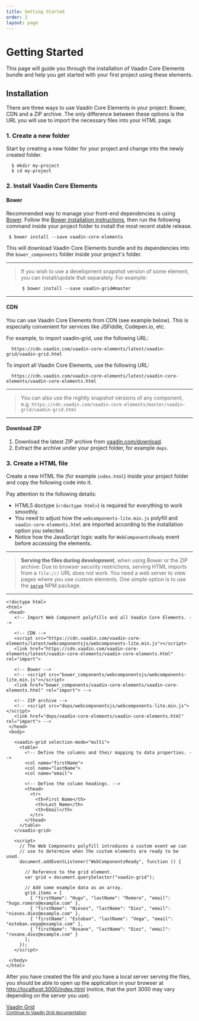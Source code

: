 ```yaml
---
title: Getting Started
order: 2
layout: page
---
```


# Getting Started

This page will guide you through the installation of Vaadin Core Elements bundle and help you get started with your first project using these elements.

## Installation

There are three ways to use Vaadin Core Elements in your project: Bower, CDN and a ZIP archive. The only difference between these options is the URL you will use to import the necessary files into your HTML page.

### 1. Create a new folder

Start by creating a new folder for your project and change into the newly created folder.

      $ mkdir my-project
      $ cd my-project

### 2. Install Vaadin Core Elements

#### Bower

Recommended way to manage your front-end dependencies is using [Bower](http://bower.io). Follow the [Bower installation instructions](http://bower.io/#install-bower), then run the following command inside your project folder to install the most recent stable release.


     $ bower install --save vaadin-core-elements


This will download Vaadin Core Elements bundle and its dependencies into the `bower_components` folder inside your project's folder.

----
>If you wish to use a development snapshot version of some element, you can install/update that separately. For example:


          $ bower install --save vaadin-grid#master

----

#### CDN

You can use Vaadin Core Elements from CDN (see example below). This is especially convenient for services like JSFiddle, Codepen.io, etc.

For example, to import vaadin-grid, use the following URL:

      https://cdn.vaadin.com/vaadin-core-elements/latest/vaadin-grid/vaadin-grid.html

To import all Vaadin Core Elements, use the following URL:

      https://cdn.vaadin.com/vaadin-core-elements/latest/vaadin-core-elements/vaadin-core-elements.html

----
> You can also use the nightly snapshot versions of any component, e.g. `https://cdn.vaadin.com/vaadin-core-elements/master/vaadin-grid/vaadin-grid.html`

----

#### Download ZIP

1. Download the latest ZIP archive from [vaadin.com/download](https://vaadin.com/download#elements).
2. Extract the archive under your project folder, for example `deps`.

### 3. Create a HTML file

Create a new HTML file (for example `index.html`) inside your project folder and copy the following code into it.

Pay attention to the following details:

 - HTML5 doctype (`<!doctype html>`) is required for everything to work smoothly.
 - You need to adjust how the `webcomponents-lite.min.js` polyfill and `vaadin-core-elements.html` are imported according to the installation option you selected.
 - Notice how the JavaScript logic waits for `WebComponentsReady` event before accessing the elements.

----
> **Serving the files during development**, when using Bower or the ZIP archive:
> Due to browser security restrictions, serving HTML imports from a `file:///` URL does not work. You need a web server to view pages where you use custom elements. One simple option is to use the [`serve`](https://www.npmjs.com/package/serve) NPM package.

----

    <!doctype html>
    <html>
     <head>
       <!-- Import Web Component polyfills and all Vaadin Core Elements. -->

       <!-- CDN -->
       <script src="https://cdn.vaadin.com/vaadin-core-elements/latest/webcomponentsjs/webcomponents-lite.min.js"></script>
       <link href="https://cdn.vaadin.com/vaadin-core-elements/latest/vaadin-core-elements/vaadin-core-elements.html" rel="import">

       <!-- Bower -->
       <!-- <script src="bower_components/webcomponentsjs/webcomponents-lite.min.js"></script>
       <link href="bower_components/vaadin-core-elements/vaadin-core-elements.html" rel="import"> -->

       <!-- ZIP archive -->
       <!-- <script src="deps/webcomponentsjs/webcomponents-lite.min.js"></script>
       <link href="deps/vaadin-core-elements/vaadin-core-elements.html" rel="import"> -->
     </head>
     <body>

       <vaadin-grid selection-mode="multi">
         <table>
           <!-- Define the columns and their mapping to data properties. -->
           <col name="firstName">
           <col name="lastName">
           <col name="email">

           <!-- Define the column headings. -->
           <thead>
             <tr>
               <th>First Name</th>
               <th>Last Name</th>
               <th>Email</th>
             </tr>
           </thead>
         </table>
       </vaadin-grid>

       <script>
         // The Web Components polyfill introduces a custom event we can
         // use to determine when the custom elements are ready to be used.
         document.addEventListener("WebComponentsReady", function () {

           // Reference to the grid element.
           var grid = document.querySelector("vaadin-grid");

           // Add some example data as an array.
           grid.items = [
             { "firstName": "Hugo", "lastName": "Romero", "email": "hugo.romero@example.com" },
             { "firstName": "Nieves", "lastName": "Diez", "email": "nieves.diez@example.com" },
             { "firstName": "Esteban", "lastName": "Vega", "email": "esteban.vega@example.com" },
             { "firstName": "Roxane", "lastName": "Diez", "email": "roxane.diez@example.com" }
           ];
         });
       </script>

     </body>
    </html>


After you have created the file and you have a local server serving the files, you should be able to open up the application in your browser at [http://localhost:3000/index.html](http://localhost:3000/index.html) (notice, that the port 3000 may vary depending on the server you use).

<!-- Assumes .w-arrow-button and .blue class names from vaadin.com theme. Will fallback to a plain link. -->
<a href="vaadin-grid/datasources.html" class="w-arrow-button blue" style="display: inline-block">
  Vaadin Grid<br />
  <small>Continue to Vaadin Grid documentation</small>
</a>
